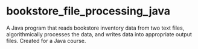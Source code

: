 # bookstore_file_processing_java

A Java program that reads bookstore inventory data from two text files, algorithmically processes the data, and writes data into appropriate output files. Created for a Java course.
